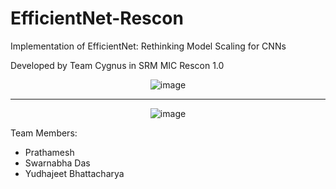 # EfficientNet-Rescon
Implementation of EfficientNet: Rethinking Model Scaling for CNNs 

Developed by Team Cygnus in SRM MIC Rescon 1.0

<div align="center">

![image](https://github.com/sd2001/EfficientNet-Rescon/blob/main/imgs/compound.png)  
<hr>

![image](https://github.com/sd2001/EfficientNet-Rescon/blob/main/imgs/comparison.png)
</div>

Team Members:

- Prathamesh 
- Swarnabha Das
- Yudhajeet Bhattacharya
